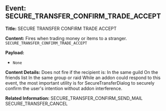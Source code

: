 ## Event: SECURE_TRANSFER_CONFIRM_TRADE_ACCEPT

**Title:** SECURE TRANSFER CONFIRM TRADE ACCEPT

**Content:**
Fires when trading money or items to a stranger.
`SECURE_TRANSFER_CONFIRM_TRADE_ACCEPT`

**Payload:**
- `None`

**Content Details:**
Does not fire if the recipient is:
In the same guild
On the friends list
In the same group or raid
While an addon could respond to this event, the most important utility is for SecureTransferDialog to securely confirm the user's intention without addon interference.

**Related Information:**
SECURE_TRANSFER_CONFIRM_SEND_MAIL
SECURE_TRANSFER_CANCEL